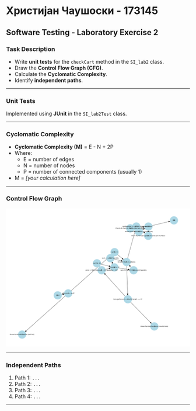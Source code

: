 # Христијан Чаушоски - 173145

## Software Testing - Laboratory Exercise 2

### Task Description

- Write **unit tests** for the `checkCart` method in the `SI_lab2` class.
- Draw the **Control Flow Graph (CFG)**.
- Calculate the **Cyclomatic Complexity**.
- Identify **independent paths**.

---

### Unit Tests

Implemented using **JUnit** in the `SI_lab2Test` class.

---

### Cyclomatic Complexity

- **Cyclomatic Complexity (M)** = E - N + 2P
- Where:
  - E = number of edges
  - N = number of nodes
  - P = number of connected components (usually 1)
- M = *[your calculation here]*

---

### Control Flow Graph

![Control Flow Graph](CFG.png)

---

### Independent Paths

1. Path 1: `...`  
2. Path 2: `...`  
3. Path 3: `...`  
4. Path 4: `...`

---


